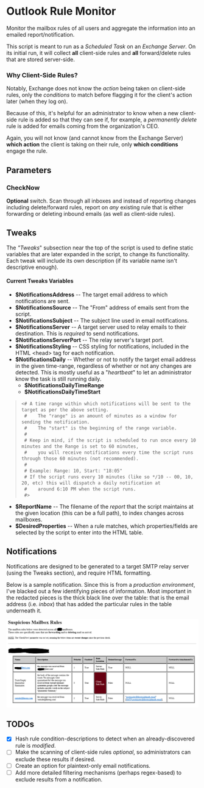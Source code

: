 # Outlook Rule Monitor
Monitor the mailbox rules of all users and aggregate the information into an emailed report/notification.

This script is meant to run as a _Scheduled Task_ on an _Exchange Server_.
On its initial run, it will collect **all** client-side rules and **all** forward/delete rules that are stored server-side.

### Why Client-Side Rules?
Notably, Exchange does not know the _action_ being taken on client-side rules, only the _conditions_ to match before flagging it for the client's action later (when they log on).

Because of this, it's helpful for an administrator to know when a new client-side rule is added so that they can see if, for example, a _permanently delete_ rule is added for emails coming from the organization's CEO.

Again, you will not know (and cannot know from the Exchange Server) **which action** the client is taking on their rule, only **which conditions** engage the rule.


## Parameters
### CheckNow
**Optional** switch. Scan through all inboxes and instead of reporting changes including delete/forward rules, report on _any_ existing rule that is either forwarding or deleting inbound emails (as well as client-side rules).


## Tweaks
The _"Tweaks_" subsection near the top of the script is used to define static variables that are later expanded in the script, to change its functionality.
Each tweak will include its own description (if its variable name isn't descriptive enough).

#### Current Tweaks Variables
+ **$NotificationsAddress** -- The target email address to which notifications are sent.
+ **$NotificationsSource** -- The "From" address of emails sent from the script.
+ **$NotificationsSubject** -- The subject line used in email notifications.
+ **$NotificationsServer** -- A target server used to relay emails to their destination. This is _required_ to send notifications.
+ **$NotificationsServerPort** -- The relay server's target port.
+ **$NotificationsStyling** -- CSS styling for notifications, included in the HTML \<head\> tag for each notification.
+ **$NotificationsDaily** -- Whether or not to notify the target email address in the given time-range, regardless of whether or not any changes are detected. This is mostly useful as a "_heartbeat_" to let an administrator know the task is still running daily.
  + **$NotificationsDailyTimeRange**
  + **$NotificationsDailyTimeStart**
  
> ```
> <# A time range within which notifications will be sent to the target as per the above setting.
>  #    The "range" is an amount of minutes as a window for sending the notification.
>  #    The "start" is the beginning of the range variable.
>  # 
>  # Keep in mind, if the script is scheduled to run once every 10 minutes and the Range is set to 60 minutes,
>  #    you will receive notifications every time the script runs through those 60 minutes (not recommended).
>  #
>  # Example: Range: 10, Start: "18:05"
>  # If the script runs every 10 minutes (like so */10 -- 00, 10, 20, etc) this will dispatch a daily notification at
>  #    around 6:10 PM when the script runs.
>  #>
> ```

+ **$ReportName** -- The filename of the _report_ that the script maintains at the given location (this can be a full path), to index changes across mailboxes.
+ **$DesiredProperties** -- When a rule matches, which properties/fields are selected by the script to enter into the HTML table.


## Notifications
Notifications are designed to be generated to a target SMTP relay server (using the Tweaks section), and require HTML formatting.

Below is a sample notification. Since this is from a _production environment_, I've blacked out a few identifying pieces of information.
Most important in the redacted pieces is the thick black line over the table: that is the email address (i.e. _inbox_) that has added the particular rules in the table underneath it.

![Sample Notification from the Monitoring Script](https://raw.githubusercontent.com/NotsoanoNimus/outlook-rule-monitor/master/docs/Notifications_Sample.PNG)


## TODOs
- [X] Hash rule condition-descriptions to detect when an already-discovered rule is _modified_.
- [ ] Make the scanning of client-side rules _optional_, so administrators can exclude these results if desired.
- [ ] Create an option for plaintext-only email notifications.
- [ ] Add more detailed filtering mechanisms (perhaps regex-based) to exclude results from a notification.